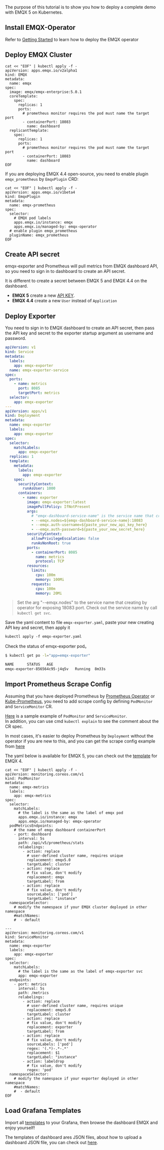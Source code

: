 The purpose of this tutorial is to show you how to deploy a complete demo with EMQX 5 on Kubernetes. 

## Install EMQX-Operator
Refer to [Getting Started](https://docs.emqx.com/en/emqx-operator/latest/getting-started/getting-started.html#deploy-emqx-operator) to learn how to deploy the EMQX operator

## Deploy EMQX Cluster
```shell
cat << "EOF" | kubectl apply -f -
apiVersion: apps.emqx.io/v2alpha1
kind: EMQX
metadata:
  name: emqx
spec:
  image: emqx/emqx-enterprise:5.0.1
  coreTemplate:
    spec:
      replicas: 1
      ports:
        # prometheus monitor requires the pod must name the target port 
        - containerPort: 18083
          name: dashboard
  replicantTemplate:
    spec:
      replicas: 1
      ports:
        # prometheus monitor requires the pod must name the target port
        - containerPort: 18083
          name: dashboard
EOF
```

If you are deploying EMQX 4.4 open-source, you need to enable plugin `emqx_prometheus` by `EmqxPlugin` CRD:

```shell
cat << "EOF" | kubectl apply -f -
apiVersion: apps.emqx.io/v1beta4
kind: EmqxPlugin
metadata:
  name: emqx-prometheus
spec:
  selector:
    # EMQX pod labels
    apps.emqx.io/instance: emqx
    apps.emqx.io/managed-by: emqx-operator
  # enable plugin emqx_prometheus
  pluginName: emqx_prometheus
EOF
```

## Create API secret
emqx-exporter and Prometheus will pull metrics from EMQX dashboard API, so you need to sign in to dashboard to create an API secret.

It is different to create a secret between EMQX 5 and EMQX 4.4 on the dashboard.

* **EMQX 5** create a new [API KEY](https://www.emqx.io/docs/en/v5.0/dashboard/system.html#api-keys).
* **EMQX 4.4** create a new `User` instead of `Application`

## Deploy Exporter
You need to sign in to EMQX dashboard to create an API secret, then pass the API key and secret to the exporter startup argument as username and password.

```yaml
apiVersion: v1
kind: Service
metadata:
  labels:
    app: emqx-exporter
  name: emqx-exporter-service
spec:
  ports:
    - name: metrics
      port: 8085
      targetPort: metrics
  selector:
    app: emqx-exporter
---
apiVersion: apps/v1
kind: Deployment
metadata:
  name: emqx-exporter
  labels:
    app: emqx-exporter
spec:
  selector:
    matchLabels:
      app: emqx-exporter
  replicas: 1
  template:
    metadata:
      labels:
        app: emqx-exporter
    spec:
      securityContext:
        runAsUser: 1000
      containers:
        - name: exporter
          image: emqx-exporter:latest
          imagePullPolicy: IfNotPresent
          args:
            # "emqx-dashboard-service-name" is the service name that creating by operator for exposing 18083 port 
            - --emqx.nodes=${emqx-dashboard-service-name}:18083
            - --emqx.auth-username=${paste_your_new_api_key_here}
            - --emqx.auth-password=${paste_your_new_secret_here}
          securityContext:
            allowPrivilegeEscalation: false
            runAsNonRoot: true
          ports:
            - containerPort: 8085
              name: metrics
              protocol: TCP
          resources:
            limits:
              cpu: 100m
              memory: 100Mi
            requests:
              cpu: 100m
              memory: 20Mi
```

> Set the arg "--emqx.nodes" to the service name that creating by operator for exposing 18083 port. Check out the service name by call `kubectl get svc`.   

Save the yaml content to file `emqx-exporter.yaml`, paste your new creating API key and secret, then apply it
```shell
kubectl apply -f emqx-exporter.yaml
```

Check the status of emqx-exporter pod。
```bash
$ kubectl get po -l="app=emqx-exporter"

NAME      STATUS   AGE
emqx-exporter-856564c95-j4q5v   Running  8m33s
```

## Import Prometheus Scrape Config
Assuming that you have deployed Prometheus by [Prometheus Operator](https://prometheus-operator.dev/) or [Kube-Prometheus](https://github.com/prometheus-operator/kube-prometheus), you need to add scrape config by defining `PodMonitor` and `ServiceMonitor` CR.  

[Here](https://github.com/prometheus-operator/prometheus-operator/blob/main/Documentation/user-guides/getting-started.md) is a sample example of `PodMonitor` and `ServiceMonitor`.  
In addition, you can use cmd `kubectl explain` to see the comment about the CR spec. 

In most cases, it's easier to deploy Prometheus by `Deployment` without the operator if you are new to this, and you can get the scrape config example from [here](../docker) 

The yaml below is available for EMQX 5, you can check out the [template](./template_monitor_emqx4.yaml) for EMQX 4. 

```shell
cat << "EOF" | kubectl apply -f -
apiVersion: monitoring.coreos.com/v1
kind: PodMonitor
metadata:
  name: emqx-metrics
  labels:
    app: emqx-metrics
spec:
  selector:
    matchLabels:
      # the label is the same as the label of emqx pod
      apps.emqx.io/instance: emqx
      apps.emqx.io/managed-by: emqx-operator
  podMetricsEndpoints:
    # the name of emqx dashboard containerPort
    - port: dashboard
      interval: 5s
      path: /api/v5/prometheus/stats
      relabelings:
        - action: replace
          # user-defined cluster name, requires unique
          replacement: emqx5.0
          targetLabel: cluster
        - action: replace
          # fix value, don't modify
          replacement: emqx
          targetLabel: from
        - action: replace
          # fix value, don't modify
          sourceLabels: ['pod']
          targetLabel: "instance"
  namespaceSelector:
    # modify the namespace if your EMQX cluster deployed in other namespace
    #matchNames:
    #  - default

---
apiVersion: monitoring.coreos.com/v1
kind: ServiceMonitor
metadata:
  name: emqx-exporter
  labels:
    app: emqx-exporter
spec:
  selector:
    matchLabels:
      # the label is the same as the label of emqx-exporter svc
      app: emqx-exporter
  endpoints:
    - port: metrics
      interval: 5s
      path: /metrics
      relabelings:
        - action: replace
          # user-defined cluster name, requires unique
          replacement: emqx5.0
          targetLabel: cluster
        - action: replace
          # fix value, don't modify
          replacement: exporter
          targetLabel: from
        - action: replace
          # fix value, don't modify
          sourceLabels: ['pod']
          regex: '(.*)-.*-.*'
          replacement: $1
          targetLabel: "instance"
        - action: labeldrop
          # fix value, don't modify
          regex: 'pod'
  namespaceSelector:
    # modify the namespace if your exporter deployed in other namespace
    #matchNames:
    #  - default
EOF
```

## Load Grafana Templates
Import all [templates](../../grafana-dashboard/template) to your Grafana, then browse the dashboard EMQX and enjoy yourself!

The templates of dashboard ares JSON files, about how to upload a dashboard JSON file, you can check out [here](https://grafana.com/docs/grafana/latest/dashboards/manage-dashboards/#import-a-dashboard). 